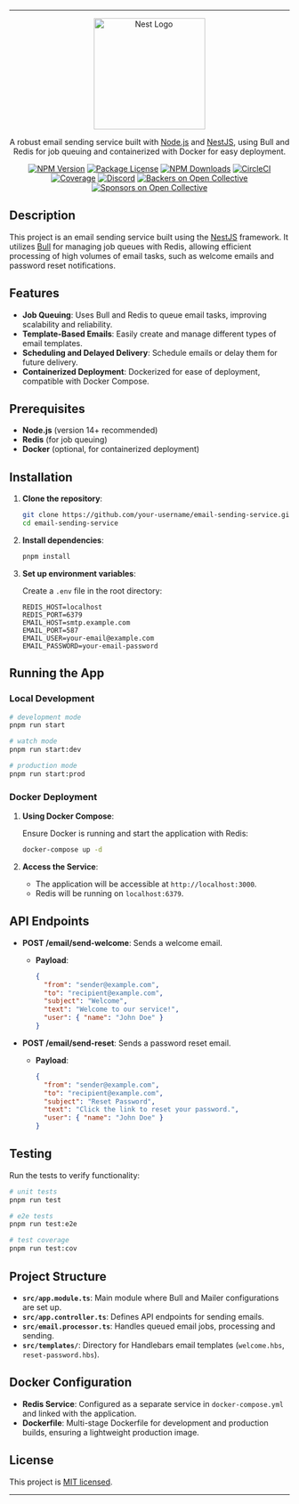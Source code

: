 
---

<p align="center">
  <a href="http://nestjs.com/" target="blank"><img src="https://nestjs.com/img/logo-small.svg" width="200" alt="Nest Logo" /></a>
</p>

  <p align="center">A robust email sending service built with <a href="http://nodejs.org" target="_blank">Node.js</a> and <a href="https://nestjs.com/" target="_blank">NestJS</a>, using Bull and Redis for job queuing and containerized with Docker for easy deployment.</p>
    <p align="center">
<a href="https://www.npmjs.com/~nestjscore" target="_blank"><img src="https://img.shields.io/npm/v/@nestjs/core.svg" alt="NPM Version" /></a>
<a href="https://www.npmjs.com/~nestjscore" target="_blank"><img src="https://img.shields.io/npm/l/@nestjs/core.svg" alt="Package License" /></a>
<a href="https://www.npmjs.com/~nestjscore" target="_blank"><img src="https://img.shields.io/npm/dm/@nestjs/common.svg" alt="NPM Downloads" /></a>
<a href="https://circleci.com/gh/nestjs/nest" target="_blank"><img src="https://img.shields.io/circleci/build/github/nestjs/nest/master" alt="CircleCI" /></a>
<a href="https://coveralls.io/github/nestjs/nest?branch=master" target="_blank"><img src="https://coveralls.io/repos/github/nestjs/nest/badge.svg?branch=master#9" alt="Coverage" /></a>
<a href="https://discord.gg/G7Qnnhy" target="_blank"><img src="https://img.shields.io/badge/discord-online-brightgreen.svg" alt="Discord"/></a>
<a href="https://opencollective.com/nest#backer" target="_blank"><img src="https://opencollective.com/nest/backers/badge.svg" alt="Backers on Open Collective" /></a>
<a href="https://opencollective.com/nest#sponsor" target="_blank"><img src="https://opencollective.com/nest/sponsors/badge.svg" alt="Sponsors on Open Collective" /></a>
</p>

## Description

This project is an email sending service built using the [NestJS](https://nestjs.com/) framework. It utilizes [Bull](https://github.com/OptimalBits/bull) for managing job queues with Redis, allowing efficient processing of high volumes of email tasks, such as welcome emails and password reset notifications.

## Features

- **Job Queuing**: Uses Bull and Redis to queue email tasks, improving scalability and reliability.
- **Template-Based Emails**: Easily create and manage different types of email templates.
- **Scheduling and Delayed Delivery**: Schedule emails or delay them for future delivery.
- **Containerized Deployment**: Dockerized for ease of deployment, compatible with Docker Compose.

## Prerequisites

- **Node.js** (version 14+ recommended)
- **Redis** (for job queuing)
- **Docker** (optional, for containerized deployment)

## Installation

1. **Clone the repository**:
   ```bash
   git clone https://github.com/your-username/email-sending-service.git
   cd email-sending-service
   ```

2. **Install dependencies**:
   ```bash
   pnpm install
   ```

3. **Set up environment variables**:

   Create a `.env` file in the root directory:
   ```plaintext
   REDIS_HOST=localhost
   REDIS_PORT=6379
   EMAIL_HOST=smtp.example.com
   EMAIL_PORT=587
   EMAIL_USER=your-email@example.com
   EMAIL_PASSWORD=your-email-password
   ```

## Running the App

### Local Development

```bash
# development mode
pnpm run start

# watch mode
pnpm run start:dev

# production mode
pnpm run start:prod
```

### Docker Deployment

1. **Using Docker Compose**:

   Ensure Docker is running and start the application with Redis:
   ```bash
   docker-compose up -d
   ```

2. **Access the Service**:
   - The application will be accessible at `http://localhost:3000`.
   - Redis will be running on `localhost:6379`.

## API Endpoints

- **POST /email/send-welcome**: Sends a welcome email.
  - **Payload**:
    ```json
    {
      "from": "sender@example.com",
      "to": "recipient@example.com",
      "subject": "Welcome",
      "text": "Welcome to our service!",
      "user": { "name": "John Doe" }
    }
    ```

- **POST /email/send-reset**: Sends a password reset email.
  - **Payload**:
    ```json
    {
      "from": "sender@example.com",
      "to": "recipient@example.com",
      "subject": "Reset Password",
      "text": "Click the link to reset your password.",
      "user": { "name": "John Doe" }
    }
    ```

## Testing

Run the tests to verify functionality:

```bash
# unit tests
pnpm run test

# e2e tests
pnpm run test:e2e

# test coverage
pnpm run test:cov
```

## Project Structure

- **`src/app.module.ts`**: Main module where Bull and Mailer configurations are set up.
- **`src/app.controller.ts`**: Defines API endpoints for sending emails.
- **`src/email.processor.ts`**: Handles queued email jobs, processing and sending.
- **`src/templates/`**: Directory for Handlebars email templates (`welcome.hbs`, `reset-password.hbs`).

## Docker Configuration

- **Redis Service**: Configured as a separate service in `docker-compose.yml` and linked with the application.
- **Dockerfile**: Multi-stage Dockerfile for development and production builds, ensuring a lightweight production image.

## License

This project is [MIT licensed](LICENSE).

---
